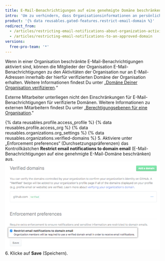 ```yaml
---
title: E-Mail-Benachrichtigungen auf eine genehmigte Domäne beschränken
intro: 'Um zu verhindern, dass Organisationsinformationen an persönliche Konten weitergegeben werden, können Organisationsinhaber E-Mail-Benachrichtigungen zur Organisationsaktivität auf eine verifizierte Domäne beschränken.'
product: '{% data reusables.gated-features.restrict-email-domain %}'
redirect_from:
  - /articles/restricting-email-notifications-about-organization-activity-to-an-approved-email-domain/
  - /articles/restricting-email-notifications-to-an-approved-domain
versions:
  free-pro-team: '*'
---
```


Wenn in einer Organisation beschränkte E-Mail-Benachrichtigungen aktiviert sind, können die Mitglieder der Organisation E-Mail-Benachrichtigungen zu den Aktivitäten der Organisation nur an E-Mail-Adressen innerhalb der hierfür verifizierten Domäne der Organisation erhalten. Weitere Informationen findest Du unter „[Domäne Deiner Organisation verifizieren](/articles/verifying-your-organization-s-domain).“

Externe Mitarbeiter unterliegen nicht den Einschränkungen für E-Mail-Benachrichtigungen für verifizierte Domänen. Weitere Informationen zu externen Mitarbeitern findest Du unter „[Berechtigungsebenen für eine Organisation](/github/setting-up-and-managing-organizations-and-teams/permission-levels-for-an-organization#outside-collaborators)."

{% data reusables.profile.access_profile %}
{% data reusables.profile.access_org %}
{% data reusables.organizations.org_settings %}
{% data reusables.organizations.verified-domains %}
5. Aktiviere unter „Enforcement preferences“ (Durchsetzungspräferenzen) das Kontrollkästchen **Restrict email notifications to domain email** (E-Mail-Benachrichtigungen auf eine genehmigte E-Mail-Domäne beschränken) aus. ![Kontrollkästchen zur Beschränkung von E-Mail-Benachrichtigungen auf eine genehmigte E-Mail-Domäne](/assets/images/help/organizations/restrict-email-notifications-to-domain.png)
6. Klicke auf **Save** (Speichern).
